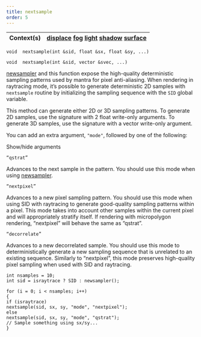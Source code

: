 ```yaml
---
title: nextsample
order: 5
---
```

| Context(s) | [displace](../contexts/displace.html)  [fog](../contexts/fog.html)  [light](../contexts/light.html)  [shadow](../contexts/shadow.html)  [surface](../contexts/surface.html) |
| --- | --- |

`void  nextsample(int &sid, float &sx, float &sy, ...)`

`void  nextsample(int &sid, vector &svec, ...)`

[newsampler](newsampler.html "Initializes a sampling sequence for the nextsample function.") and this function expose the high-quality deterministic sampling patterns used by mantra for pixel anti-aliasing. When rendering in raytracing mode, it’s possible to generate deterministic 2D samples with `nextsample` routine by initializing the sampling sequence with the `SID` global variable.

This method can generate either 2D or 3D sampling patterns. To generate 2D samples, use the signature with 2 float write-only arguments. To generate 3D samples, use the signature with a vector write-only argument.

You can add an extra argument, `"mode"`, followed by one of the following:

Show/hide arguments

`“qstrat”`

Advances to the next sample in the pattern. You should use this mode when using [newsampler](newsampler.html "Initializes a sampling sequence for the nextsample function.").

`“nextpixel”`

Advances to a new pixel sampling pattern. You should use this mode when using SID with raytracing to generate good-quality sampling patterns within a pixel. This mode takes into account other samples within the current pixel and will appropriately stratify itself. If rendering with micropolygon rendering, “nextpixel” will behave the same as “qstrat”.

`“decorrelate”`

Advances to a new decorrelated sample. You should use this mode to deterministically generate a new sampling sequence that is unrelated to an existing sequence. Similarly to “nextpixel”, this mode preserves high-quality pixel sampling when used with SID and raytracing.

```vex
int nsamples = 10;
int sid = israytrace ? SID : newsampler();

for (i = 0; i < nsamples; i++)
{
if (israytrace)
nextsample(sid, sx, sy, "mode", "nextpixel");
else
nextsample(sid, sx, sy, "mode", "qstrat");
// Sample something using sx/sy...
}

```
